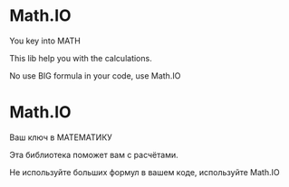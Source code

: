 # Math.IO
You key into MATH

This lib help you with the calculations.

No use BIG formula in your code, use Math.IO

# Math.IO
Ваш ключ в МАТЕМАТИКУ

Эта библиотека поможет вам с расчётами.

Не используйте больших формул в вашем коде, используйте Math.IO

